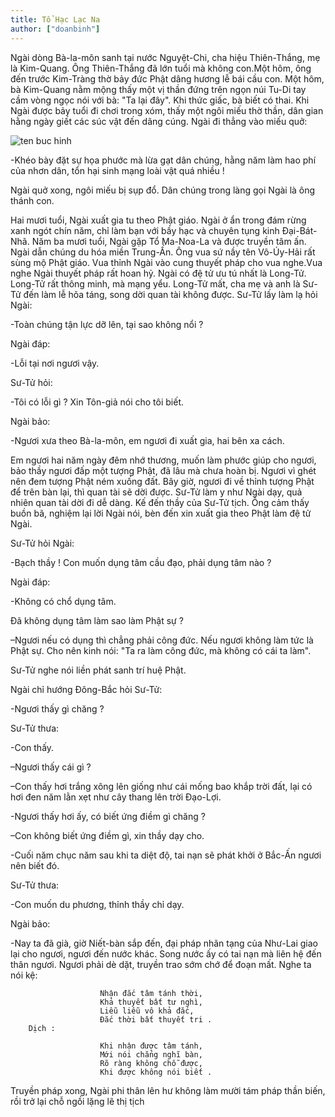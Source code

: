 ```yaml
---
title: Tổ Hạc Lạc Na
author: ["doanbinh"]
---
```


Ngài dòng Bà-la-môn sanh tại nước Nguyệt-Chi, cha hiệu Thiên-Thắng, mẹ là Kim-Quang. Ông Thiên-Thắng đã lớn tuổi mà không con.Một hôm, ông đến trước Kim-Tràng thờ bảy đức Phật dâng hương lễ bái cầu con. Một hôm, bà Kim-Quang nằm mộng thấy một vị thần đứng trên ngọn núi Tu-Di tay cầm vòng ngọc nói với bà: "Ta lại đây". Khi thức giấc, bà biết có thai. Khi Ngài được bảy tuổi đi chơi trong xóm, thấy một ngôi miếu thờ thần, dân gian hằng ngày giết các súc vật đến dâng cúng. Ngài đi thẳng vào miếu quở:

![ten buc hinh](http://www.buddhismtoday.com/viet/pgtg/hinh33vito/s_200751671315.jpg "ten buc hinh")

-Khéo bày đặt sự họa phước mà lừa gạt dân chúng, hằng năm làm hao phí của nhơn dân, tổn hại sinh mạng loài vật quá nhiều !

Ngài quở xong, ngôi miếu bị sụp đổ. Dân chúng trong làng gọi Ngài là ông thánh con.

Hai mươi tuổi, Ngài xuất gia tu theo Phật giáo. Ngài ở ẩn trong đám rừng xanh ngót chín năm, chỉ làm bạn với bầy hạc và chuyên tụng kinh Đại-Bát-Nhã. Năm ba mươi tuổi, Ngài gặp Tổ Ma-Noa-La và được truyền tâm ấn. Ngài dẫn chúng du hóa miền Trung-Ấn. Ông vua sứ nầy tên Vô-Úy-Hải rất sùng mộ Phật giáo. Vua thỉnh Ngài vào cung thuyết pháp cho vua nghe.Vua nghe Ngài thuyết pháp rất hoan hỷ. Ngài có đệ tử ưu tú nhất là Long-Tử. Long-Tử rất thông minh, mà mạng yểu. Long-Tử mất, cha mẹ và anh là Sư-Tử đến làm lễ hõa táng, song dời quan tài không được. Sư-Tử lấy làm lạ hỏi Ngài:

-Toàn chúng tận lực dỡ lên, tại sao không nổi ?

Ngài đáp:

-Lỗi tại nơi ngươi vậy.

Sư-Tử hỏi:

-Tôi có lỗi gì ? Xin Tôn-giả nói cho tôi biết.

Ngài bảo:

-Ngươi xưa theo Bà-la-môn, em ngươi đi xuất gia, hai bên xa cách.

Em ngươi hai năm ngày đêm nhớ thương, muốn làm phước giúp cho ngươi, bảo thầy ngươi đấp một tượng Phật, đã lâu mà chưa hoàn bị. Ngươi vì ghét nên đem tượng Phật ném xuống đất. Bây giờ, ngươi đi về thỉnh tượng Phật để trên bàn lại, thì quan tài sẽ dời được. Sư-Tử làm y như Ngài dạy, quả nhiên quan tài dời đi dễ dàng. Kế đến thầy của Sư-Tử tịch. Ông cảm thấy buồn bã, nghiệm lại lời Ngài nói, bèn đến xin xuất gia theo Phật làm đệ tử Ngài.

Sư-Tử hỏi Ngài:

-Bạch thầy ! Con muốn dụng tâm cầu đạo, phải dụng tâm nào ?

Ngài đáp:

-Không có chổ dụng tâm.

Đã không dụng tâm làm sao làm Phật sự ?

–Ngươi nếu có dụng thì chẳng phải công đức. Nếu ngươi không làm tức là Phật sự. Cho nên kinh nói: "Ta ra làm công đức, mà không có cái ta làm".

Sư-Tử nghe nói liền phát sanh trí huệ Phật.

Ngài chỉ hướng Đông-Bắc hỏi Sư-Tử:

-Ngươi thấy gì chăng ?

Sư-Tử thưa:

-Con thấy.

–Ngươi thấy cái gì ?

–Con thấy hơi trắng xông lên giống như cái mống bao khắp trời đất, lại có hơi đen năm lằn xẹt như cây thang lên trời Đạo-Lợi. 

-Ngươi thấy hơi ấy, có biết ứng điềm gì chăng ?

–Con không biết ứng điềm gì, xin thầy dạy cho.

-Cuối năm chục năm sau khi ta diệt độ, tai nạn sẽ phát khởi ở Bắc-Ấn ngươi nên biết đó.

Sư-Tử thưa:

-Con muốn du phương, thỉnh thầy chỉ dạy.

Ngài bảo:

-Nay ta đã già, giờ Niết-bàn sắp đến, đại pháp nhãn tạng của Như-Lai giao lại cho ngươi, ngươi đến nước khác. Song nước ấy có tai nạn mà liên hệ đến thân ngươi. Ngươi phải dè dặt, truyền trao sớm chớ để đoạn mất. Nghe ta nói kệ:

                        Nhận đắc tâm tánh thời,
                        Khả thuyết bất tư nghì,
                        Liễu liễu vô khả đắc,
                        Đắc thời bất thuyết tri .
        Dịch :

                        Khi nhận được tâm tánh,
                        Mới nói chẳng nghĩ bàn,
                        Rõ ràng không chỗ được,
                        Khi được không nói biết .

Truyền pháp xong, Ngài phi thân lên hư không làm mười tám pháp thần biến, rồi trở lại chỗ ngồi lặng lẽ thị tịch